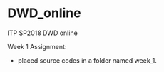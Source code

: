 # DWD_online
ITP SP2018 DWD online

Week 1 Assignment: <br>
- placed source codes in a folder named week_1.
